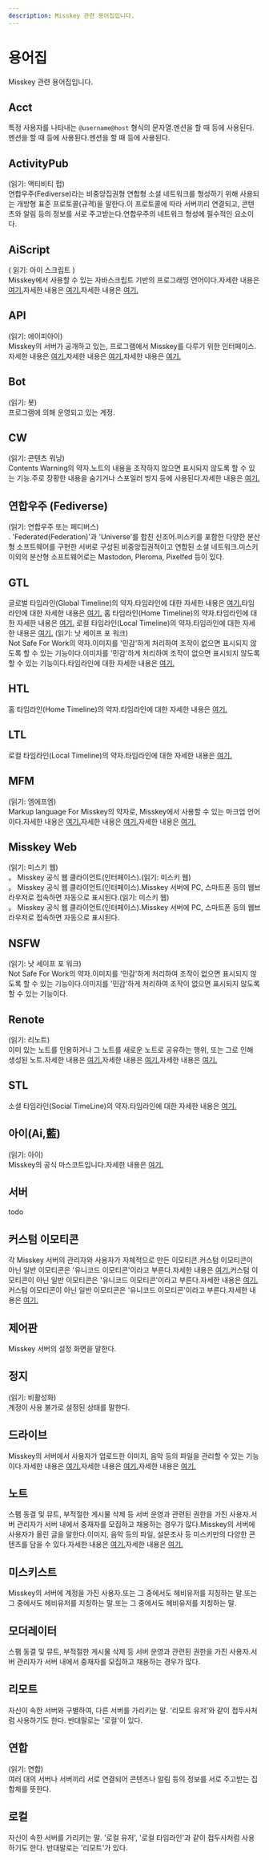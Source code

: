 ```yaml
---
description: Misskey 관련 용어집입니다.
---
```


# 용어집

Misskey 관련 용어집입니다.

## Acct

특정 사용자를 나타내는 `@username@host` 형식의 문자열.멘션을 할 때 등에 사용된다.멘션을 할 때 등에 사용된다.멘션을 할 때 등에 사용된다.

## ActivityPub

(읽기: 액티비티 펍)<br>
연합우주(Fediverse)라는 비중앙집권형 연합형 소셜 네트워크를 형성하기 위해 사용되는 개방형 표준 프로토콜(규격)을 말한다.이 프로토콜에 따라 서버끼리 연결되고, 콘텐츠와 알림 등의 정보를 서로 주고받는다.연합우주의 네트워크 형성에 필수적인 요소이다.

## AiScript

( 읽기: 아이 스크립트 )<br>
Misskey에서 사용할 수 있는 자바스크립트 기반의 프로그래밍 언어이다.자세한 내용은 [여기.](https://github.com/aiscript-dev/aiscript/blob/master/README.md)자세한 내용은 [여기.](https://github.com/aiscript-dev/aiscript/blob/master/README.md)자세한 내용은 [여기.](https://github.com/aiscript-dev/aiscript/blob/master/README.md)

## API

(읽기: 에이피아이)<br>
Misskey의 서버가 공개하고 있는, 프로그램에서 Misskey를 다루기 위한 인터페이스.자세한 내용은 [여기.](../../for-developers/api)자세한 내용은 [여기.](../../for-developers/api)자세한 내용은 [여기.](../../for-developers/api)

## Bot

(읽기: 봇)<br>
프로그램에 의해 운영되고 있는 계정.

## CW

(읽기: 콘텐츠 워닝)<br>
Contents Warning의 약자.노트의 내용을 조작하지 않으면 표시되지 않도록 할 수 있는 기능.주로 장황한 내용을 숨기거나 스포일러 방지 등에 사용된다.자세한 내용은 [여기.](../features/note/#cw)

## 연합우주 (Fediverse)

(읽기: 연합우주 또는 페디버스)<br>.
'Federated(Federation)'과 'Universe'를 합친 신조어.미스키를 포함한 다양한 분산형 소프트웨어를 구현한 서버로 구성된 비중앙집권적이고 연합된 소셜 네트워크.미스키 이외의 분산형 소프트웨어로는 Mastodon, Pleroma, Pixelfed 등이 있다.

## GTL

글로벌 타임라인(Global Timeline)의 약자.타임라인에 대한 자세한 내용은 [여기.](../features/timeline)타임라인에 대한 자세한 내용은 [여기.](../features/timeline) 홈 타임라인(Home Timeline)의 약자.타임라인에 대한 자세한 내용은 [여기.](../features/timeline) 로컬 타임라인(Local Timeline)의 약자.타임라인에 대한 자세한 내용은 [여기.](../features/timeline) (읽기: 낫 세이프 포 워크)<br>
Not Safe For Work의 약자.이미지를 '민감'하게 처리하여 조작이 없으면 표시되지 않도록 할 수 있는 기능이다.이미지를 '민감'하게 처리하여 조작이 없으면 표시되지 않도록 할 수 있는 기능이다.타임라인에 대한 자세한 내용은 [여기.](../features/timeline)

## HTL

홈 타임라인(Home Timeline)의 약자.타임라인에 대한 자세한 내용은 [여기.](../features/timeline)

## LTL

로컬 타임라인(Local Timeline)의 약자.타임라인에 대한 자세한 내용은 [여기.](../features/timeline)

## MFM

(읽기: 엠에프엠)<br>
Markup language For Misskey의 약자로, Misskey에서 사용할 수 있는 마크업 언어이다.자세한 내용은 [여기.](../features/mfm)자세한 내용은 [여기.](../features/mfm)자세한 내용은 [여기.](../features/mfm)

## Misskey Web

(읽기: 미스키 웹)<br>。
Misskey 공식 웹 클라이언트(인터페이스).(읽기: 미스키 웹)<br>。
Misskey 공식 웹 클라이언트(인터페이스).Misskey 서버에 PC, 스마트폰 등의 웹브라우저로 접속하면 자동으로 표시된다.(읽기: 미스키 웹)<br>。
Misskey 공식 웹 클라이언트(인터페이스).Misskey 서버에 PC, 스마트폰 등의 웹브라우저로 접속하면 자동으로 표시된다.

## NSFW

(읽기: 낫 세이프 포 워크)<br>
Not Safe For Work의 약자.이미지를 '민감'하게 처리하여 조작이 없으면 표시되지 않도록 할 수 있는 기능이다.이미지를 '민감'하게 처리하여 조작이 없으면 표시되지 않도록 할 수 있는 기능이다.

## Renote

(읽기: 리노트)<br>
이미 있는 노트를 인용하거나 그 노트를 새로운 노트로 공유하는 행위, 또는 그로 인해 생성된 노트.자세한 내용은 [여기.](../features/note/#renote)자세한 내용은 [여기.](../features/note/#renote)자세한 내용은 [여기.](../features/note/#renote)

## STL

소셜 타임라인(Social TimeLine)의 약자.타임라인에 대한 자세한 내용은 [여기.](../features/timeline)

## 아이(Ai,藍)

(읽기: 아이)<br>
Misskey의 공식 마스코트입니다.자세한 내용은 [여기.](https://xn--931a.moe/)

## 서버

todo

## 커스텀 이모티콘

각 Misskey 서버의 관리자와 사용자가 자체적으로 만든 이모티콘.커스텀 이모티콘이 아닌 일반 이모티콘은 '유니코드 이모티콘'이라고 부른다.자세한 내용은 [여기.](../features/custom-emoji)커스텀 이모티콘이 아닌 일반 이모티콘은 '유니코드 이모티콘'이라고 부른다.자세한 내용은 [여기.](../features/custom-emoji)커스텀 이모티콘이 아닌 일반 이모티콘은 '유니코드 이모티콘'이라고 부른다.자세한 내용은 [여기.](../features/custom-emoji)

## 제어판

Misskey 서버의 설정 화면을 말한다.

## 정지

(읽기: 비활성화)<br>
계정이 사용 불가로 설정된 상태를 말한다.

## 드라이브

Misskey의 서버에서 사용자가 업로드한 이미지, 음악 등의 파일을 관리할 수 있는 기능이다.자세한 내용은 [여기.](../features/drive)자세한 내용은 [여기.](../features/drive)자세한 내용은 [여기.](../features/drive)

## 노트

스팸 동결 및 뮤트, 부적절한 게시물 삭제 등 서버 운영과 관련된 권한을 가진 사용자.서버 관리자가 서버 내에서 중재자를 모집하고 채용하는 경우가 많다.Misskey의 서버에 사용자가 올린 글을 말한다.이미지, 음악 등의 파일, 설문조사 등 미스키만의 다양한 콘텐츠를 담을 수 있다.자세한 내용은 [여기.](../features/note)자세한 내용은 [여기.](../features/note)

## 미스키스트

Misskey의 서버에 계정을 가진 사용자.또는 그 중에서도 헤비유저를 지칭하는 말.또는 그 중에서도 헤비유저를 지칭하는 말.또는 그 중에서도 헤비유저를 지칭하는 말.

## 모더레이터

스팸 동결 및 뮤트, 부적절한 게시물 삭제 등 서버 운영과 관련된 권한을 가진 사용자.서버 관리자가 서버 내에서 중재자를 모집하고 채용하는 경우가 많다.

## 리모트

자신이 속한 서버와 구별하여, 다른 서버를 가리키는 말. '리모트 유저'와 같이 접두사처럼 사용하기도 한다. 반대말로는 '로컬'이 있다.

## 연합

(읽기: 연합)<br>
여러 대의 서버나 서버끼리 서로 연결되어 콘텐츠나 알림 등의 정보를 서로 주고받는 집합체를 뜻한다.

## 로컬

자신이 속한 서버를 가리키는 말. '로컬 유저', '로컬 타임라인'과 같이 접두사처럼 사용하기도 한다. 반대말로는 '리모트'가 있다.
